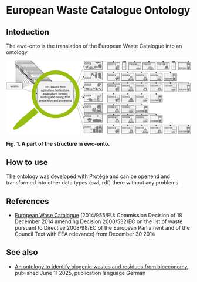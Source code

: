 # European Waste Catalogue Ontology

## Intoduction

The ewc-onto is the translation of the European Waste Catalogue into an ontology.

![ewc-onto](docs/OntoPic_DetailAgriculture.png)

**Fig. 1. A part of the structure in ewc-onto.** 

## How to use

The ontology was developed with [Protégé](https://protege.stanford.edu/) and can be openend and transformed into other data types (owl, rdf) there without any problems.

## References
- [European Wase Catalogue](http://data.europa.eu/eli/dec/2014/955/oj) (2014/955/EU: Commission Decision of 18 December 2014 amending Decision 2000/532/EC on the list of waste pursuant to Directive 2008/98/EC of the European Parliament and of the Council Text with EEA relevance) from December 30 2014

## See also
- [An ontology to identify biogenic wastes and residues from bioeconomy](https://doi.org/10.37307/j.1863-9763.2025.06.03), published June 11 2025, publication language German
